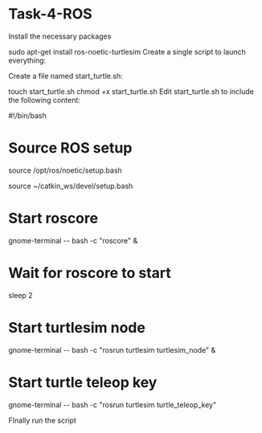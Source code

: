# Task-4-ROS
Install the necessary packages 



sudo apt-get install ros-noetic-turtlesim
Create a single script to launch everything:

Create a file named start_turtle.sh:



touch start_turtle.sh
chmod +x start_turtle.sh
Edit start_turtle.sh to include the following content:



#!/bin/bash
# Source ROS setup

source /opt/ros/noetic/setup.bash

source ~/catkin_ws/devel/setup.bash


# Start roscore

gnome-terminal -- bash -c "roscore" &


# Wait for roscore to start

sleep 2

# Start turtlesim node

gnome-terminal -- bash -c "rosrun turtlesim turtlesim_node" &


# Start turtle teleop key

gnome-terminal -- bash -c "rosrun turtlesim turtle_teleop_key"

FInally run the script



